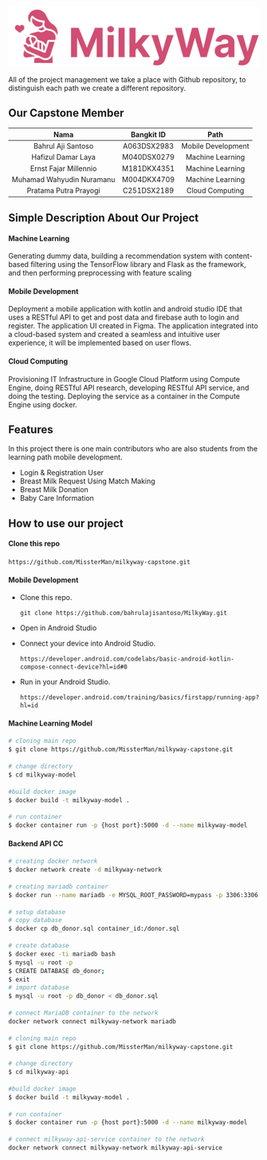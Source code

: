 
![logo](https://github.com/MissterMan/milkyway-capstone/blob/main/assets/logo.png)

All of the project management we take a place with Github repository, to distinguish each path we create a different repository.</p>

## Our Capstone Member
|            Nama             |  Bangkit ID    |       Path         |
|:---------------------------:|:--------------:|:------------------:|
|Bahrul Aji Santoso           |  A063DSX2983   | Mobile Development |
|Hafizul Damar Laya           |  M040DSX0279   | Machine Learning   |
|Ernst Fajar Millennio        |  M181DKX4351   | Machine Learning   |
|Muhamad Wahyudin Nuramanu    |  M004DKX4709   | Machine Learning   |
|Pratama Putra Prayogi        |  C251DSX2189   | Cloud Computing    |


## Simple Description About Our Project
#### Machine Learning
Generating dummy data, building a recommendation system with content-based filtering using the TensorFlow library and Flask as the framework, and then performing preprocessing with feature scaling

#### Mobile Development
Deployment a mobile application with kotlin and android studio IDE that uses a RESTful API to get and post data and firebase auth to login and register. The application UI created in Figma. The application integrated into a cloud-based system and created a seamless and intuitive user experience, it will be implemented based on user flows.

#### Cloud Computing
Provisioning IT Infrastructure in Google Cloud Platform using Compute Engine, doing RESTful API research, developing RESTful API service,  and doing the testing. Deploying the service as a container in the Compute Engine using docker.

## Features
In this project there is one main contributors who are also students from the learning path mobile development.
- Login & Registration User
- Breast Milk Request Using Match Making
- Breast Milk Donation
- Baby Care Information

## How to use our project

#### Clone this repo
```https://github.com/MissterMan/milkyway-capstone.git```

#### Mobile Development

* Clone this repo.

  ```
  git clone https://github.com/bahrulajisantoso/MilkyWay.git
  ```
* Open in Android Studio
* Connect your device into Android Studio.

  ```
  https://developer.android.com/codelabs/basic-android-kotlin-compose-connect-device?hl=id#0
  ```
* Run in your Android Studio.

  ```
  https://developer.android.com/training/basics/firstapp/running-app?hl=id
  ```

#### Machine Learning Model
``` bash
# cloning main repo
$ git clone https://github.com/MissterMan/milkyway-capstone.git

# change directory
$ cd milkyway-model

#build docker image
$ docker build -t milkyway-model .

# run container
$ docker container run -p {host port}:5000 -d --name milkyway-model
```

#### Backend API CC
``` bash
# creating docker network
$ docker network create -d milkyway-network

# creating mariadb container
$ docker run --name mariadb -e MYSQL_ROOT_PASSWORD=mypass -p 3306:3306 -d docker.io/library/mariadb:10.3

# setup database
# copy database
$ docker cp db_donor.sql container_id:/donor.sql

# create database
$ docker exec -ti mariadb bash
$ mysql -u root -p
$ CREATE DATABASE db_donor;
$ exit
# import database
$ mysql -u root -p db_donor < db_donor.sql

# connect MariaDB container to the network
docker network connect milkyway-network mariadb

# cloning main repo
$ git clone https://github.com/MissterMan/milkyway-capstone.git

# change directory
$ cd milkyway-api

#build docker image
$ docker build -t milkyway-model .

# run container
$ docker container run -p {host port}:5000 -d --name milkyway-model

# connect milkyway-api-service container to the network
docker network connect milkyway-network milkyway-api-service
```
